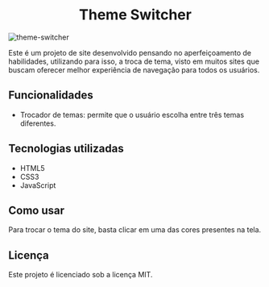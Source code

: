 <h1 align="center">Theme Switcher</h1>

![theme-switcher](https://user-images.githubusercontent.com/64113858/219979229-5575013a-929c-4d9a-ba86-def0c1cd749f.gif)

Este é um projeto de site desenvolvido pensando no aperfeiçoamento de habilidades, utilizando para isso, a troca de tema, visto em muitos sites que buscam oferecer melhor experiência de navegação para todos os usuários. 

## Funcionalidades
- Trocador de temas: permite que o usuário escolha entre três temas diferentes.

## Tecnologias utilizadas
- HTML5
- CSS3
- JavaScript

## Como usar
Para trocar o tema do site, basta clicar em uma das cores presentes na tela.

## Licença
Este projeto é licenciado sob a licença MIT.
